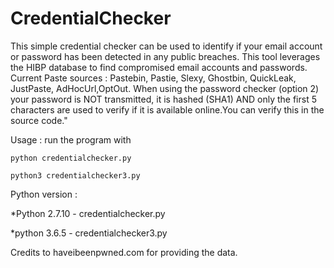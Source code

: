 # CredentialChecker

This simple credential checker can be used to identify if your email account or password has been
detected in any public breaches. 
This tool leverages the HIBP database to find compromised email accounts and passwords.
Current Paste sources : Pastebin, Pastie, Slexy, Ghostbin, QuickLeak, JustPaste, AdHocUrl,OptOut.
When using the password checker (option 2) your password is NOT transmitted, it is hashed (SHA1) AND only the
first 5 characters are used to verify if it is available online.You can verify this in the source code."

Usage : run the program with 

`python credentialchecker.py` 

`python3 credentialchecker3.py`


Python version :

*Python 2.7.10 - credentialchecker.py 

*python 3.6.5  - credentialchecker3.py


Credits to haveibeenpwned.com for providing the data. 



